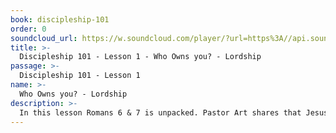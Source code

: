 ```yaml
---
book: discipleship-101
order: 0
soundcloud_url: https://w.soundcloud.com/player/?url=https%3A//api.soundcloud.com/tracks/
title: >-
  Discipleship 101 - Lesson 1 - Who Owns you? - Lordship
passage: >-
  Discipleship 101 - Lesson 1
name: >-
  Who Owns you? - Lordship
description: >-
  In this lesson Romans 6 & 7 is unpacked. Pastor Art shares that Jesus wants to be your Savior from sin and the Lord (boss) of your life. That should happen at conversion. If it didn't, let it happen now.
---
```


